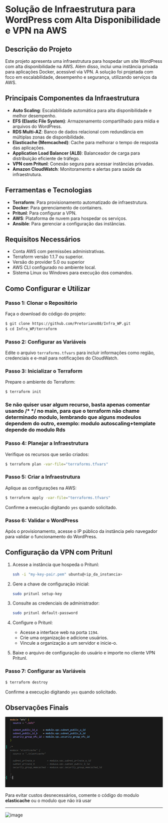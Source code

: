 # Solução de Infraestrutura para WordPress com Alta Disponibilidade e VPN na AWS

## Descrição do Projeto
Este projeto apresenta uma infraestrutura para hospedar um site WordPress com alta disponibilidade na AWS. Além disso, inclui uma instância privada para aplicações Docker, acessível via VPN. A solução foi projetada com foco em escalabilidade, desempenho e segurança, utilizando serviços da AWS.

## Principais Componentes da Infraestrutura
- **Auto Scaling**: Escalabilidade automática para alta disponibilidade e melhor desempenho.
- **EFS (Elastic File System)**: Armazenamento compartilhado para mídia e arquivos do WordPress.
- **RDS Multi-AZ**: Banco de dados relacional com redundância em múltiplas zonas de disponibilidade.
- **Elasticache (Memcached)**: Cache para melhorar o tempo de resposta das aplicações.
- **Application Load Balancer (ALB)**: Balanceador de carga para distribuição eficiente de tráfego.
- **VPN com Pritunl**: Conexão segura para acessar instâncias privadas.
- **Amazon CloudWatch**: Monitoramento e alertas para saúde da infraestrutura.

## Ferramentas e Tecnologias
- **Terraform**: Para provisionamento automatizado de infraestrutura.
- **Docker**: Para gerenciamento de containers.
- **Pritunl**: Para configurar a VPN.
- **AWS**: Plataforma de nuvem para hospedar os serviços.
- **Ansible**: Para gerenciar a configuração das instâncias.

## Requisitos Necessários
- Conta AWS com permissões administrativas.
- Terraform versão 1.1.7 ou superior.
- Versão do provider 5.0 ou superior
- AWS CLI configurado no ambiente local.
- Sistema Linux ou Windows para execução dos comandos.

## Como Configurar e Utilizar

### Passo 1: Clonar o Repositório
Faça o download do código do projeto:
```bash
$ git clone https://github.com/Pretoriano88/Infra_WP.git
$ cd Infra_WP/terraform
```

### Passo 2: Configurar as Variáveis
Edite o arquivo `terraforms.tfvars` para incluir informações como região, credenciais e e-mail para notificações do CloudWatch.

### Passo 3: Inicializar o Terraform
Prepare o ambiente do Terraform:
```bash
$ terraform init
```
### Se não quiser usar algum recurso, basta apenas comentar usando /* */ no main, para que o terraform não chame determinado modulo, lembrando que alguns modeulos dependem do outro, exemplo: modulo autoscaling+template depende do modulo Rds  

### Passo 4: Planejar a Infraestrutura
Verifique os recursos que serão criados:
```bash
$ terraform plan -var-file="terraforms.tfvars"
```

### Passo 5: Criar a Infraestrutura
Aplique as configurações na AWS:
```bash
$ terraform apply -var-file="terraforms.tfvars"
```
Confirme a execução digitando `yes` quando solicitado.

### Passo 6: Validar o WordPress
Após o provisionamento, acesse o IP público da instância pelo navegador para validar o funcionamento do WordPress.

## Configuração da VPN com Pritunl
1. Acesse a instância que hospeda o Pritunl:
   ```bash
   ssh -i "my-key-pair.pem" ubuntu@<ip_da_instancia>
   ```
2. Gere a chave de configuração inicial:
   ```bash
   sudo pritunl setup-key
   ```
3. Consulte as credenciais de administrador:
   ```bash
   sudo pritunl default-password
   ```
4. Configure o Pritunl:
   - Acesse a interface web na porta `1194`.
   - Crie uma organização e adicione usuários.
   - Vincule a organização a um servidor e inicie-o.

5. Baixe o arquivo de configuração do usuário e importe no cliente VPN Pritunl.


### Passo 7: Configurar as Variáveis
```bash
$ terraform destroy 
```
Confirme a execução digitando `yes` quando solicitado.


## Observações Finais

![alt text](image.png)

Para evitar custos desnecessários, comente o código do modulo **elasticache** ou o modulo que não irá usar 


---
![image](https://github.com/user-attachments/assets/e29f3645-c815-488f-bfee-01df9dc463e5)


